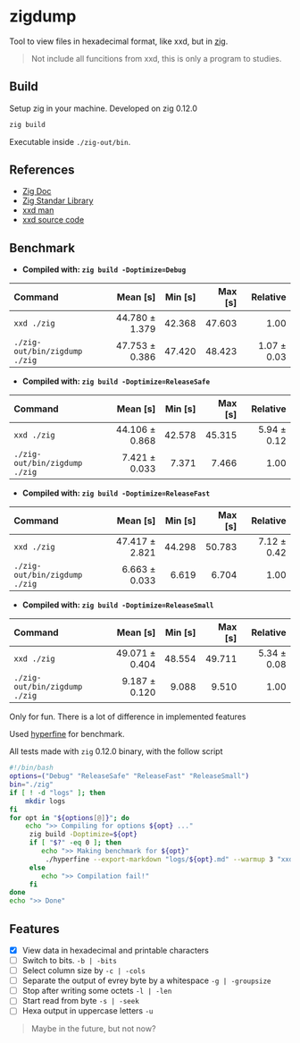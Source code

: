 # zigdump

Tool to view files in hexadecimal format, like xxd, but in [zig](https://ziglang.org/).

> Not include all funcitions from xxd, this is only a program to studies.


## Build

Setup zig in your machine. Developed on zig 0.12.0

```sh
zig build
```

Executable inside `./zig-out/bin`.

## References

- [Zig Doc](https://ziglang.org/documentation/0.12.0/)
- [Zig Standar Library](https://ziglang.org/documentation/0.12.0/std/)
- [xxd man](https://linux.die.net/man/1/xxd)
- [xxd source code](https://github.com/vim/vim/blob/master/src/xxd/xxd.c)

## Benchmark

- **Compiled with: `zig build -Doptimize=Debug`**

| Command                       |       Mean [s] | Min [s] | Max [s] |    Relative |
|:------------------------------|---------------:|--------:|--------:|------------:|
| `xxd ./zig`                   | 44.780 ± 1.379 |  42.368 |  47.603 |        1.00 |
| `./zig-out/bin/zigdump ./zig` | 47.753 ± 0.386 |  47.420 |  48.423 | 1.07 ± 0.03 |

- **Compiled with: `zig build -Doptimize=ReleaseSafe`**

| Command | Mean [s] | Min [s] | Max [s] | Relative |
|:------------------------------|---------------:|-------:|-------:|------------:|
| `xxd ./zig`                   | 44.106 ± 0.868 | 42.578 | 45.315 | 5.94 ± 0.12 |
| `./zig-out/bin/zigdump ./zig` | 7.421 ± 0.033  | 7.371  | 7.466  | 1.00        |

- **Compiled with: `zig build -Doptimize=ReleaseFast`**

| Command | Mean [s] | Min [s] | Max [s] | Relative |
|:------------------------------|---------------:|-------:|-------:|------------:|
| `xxd ./zig`                   | 47.417 ± 2.821 | 44.298 | 50.783 | 7.12 ± 0.42 |
| `./zig-out/bin/zigdump ./zig` | 6.663 ± 0.033  | 6.619  | 6.704  | 1.00        |

- **Compiled with: `zig build -Doptimize=ReleaseSmall`**

| Command                       |       Mean [s] | Min [s] | Max [s] |    Relative |
|:------------------------------|---------------:|--------:|--------:|------------:|
| `xxd ./zig`                   | 49.071 ± 0.404 |  48.554 |  49.711 | 5.34 ± 0.08 |
| `./zig-out/bin/zigdump ./zig` |  9.187 ± 0.120 |   9.088 |   9.510 |        1.00 |

Only for fun. There is a lot of difference in implemented features

Used [hyperfine](https://github.com/sharkdp/hyperfine) for benchmark.

All tests made with `zig` 0.12.0 binary, with the follow script

```sh
#!/bin/bash
options=("Debug" "ReleaseSafe" "ReleaseFast" "ReleaseSmall")
bin="./zig"
if [ ! -d "logs" ]; then
	mkdir logs
fi
for opt in "${options[@]}"; do
	echo ">> Compiling for options ${opt} ..."
	 zig build -Doptimize=${opt}
	 if [ "$?" -eq 0 ]; then
		echo ">> Making benchmark for ${opt}"
		 ./hyperfine --export-markdown "logs/${opt}.md" --warmup 3 "xxd $bin" "./zig-out/bin/zigdump $bin"
	 else
		echo ">> Compilation fail!"
	 fi
done
echo ">> Done"
```

## Features

- [x] View data in hexadecimal and printable characters
- [ ] Switch to bits. `-b | -bits`
- [ ] Select column size by `-c | -cols`
- [ ] Separate the output of evrey byte by a whitespace `-g | -groupsize`
- [ ] Stop after writing some octets `-l | -len`
- [ ] Start read from byte `-s | -seek`
- [ ] Hexa output in uppercase letters `-u`

> Maybe in the future, but not now?
